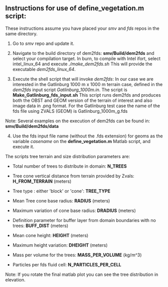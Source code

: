 ## Instructions for use of define_vegetation.m script:

These instructions assume you have placed your *smv* and *fds* repos in the same directory. 

1. Go to *smv* repo and update it.

2. Navigate to the build directory of dem2fds: **smv/Build/dem2fds** and 
select your compilation target.
In burn, to compile with Intel ifort, select intel_linux_64 and execute
*./make_dem2fds.sh*
This will provide the executable *dem2fds_linux_64*.

3. Execute the shell script that will invoke *dem2fds*: 
In our case we are interested in the Gatlinburg 1000 m x 1000 m terrain case, 
defined in the *dem2fds* input script *Gatlinburg_1000m.in*. The script is
**Make_Gatlinburg_fds_input.sh**
This script runs dem2fds and produces both the OBST and GEOM version of
the terrain of interest and also image data in .png format.
For the Gatlinburg test case the name of the fds file using ZVALS (GEOM)
is Gatlinburg_1000m_g.fds

Note: Several examples on the execution of dem2fds can be found in:
**smv/Build/dem2fds/data**

4. Use the fds input file name (without the .fds extension) for geoms as the variable *casename*
on the **define_vegetation.m** Matlab script, and execute it.

The scripts tree terrain and size distribution parameters are:

- Total number of trees to distribute in domain: **N_TREES**

- Tree cone vertical distance from terrain provided by Zvals: **H_FROM_TERRAIN** (meters)

- Tree type : either 'block' or 'cone': **TREE_TYPE**

- Mean Tree cone base radius: **RADIUS** (meters)

- Maximum variation of cone base radius: **DRADIUS** (meters)

- Definition parameter for buffer layer from domain boundaries with no trees: **BUFF_DIST** (meters)

- Mean cone height: **HEIGHT** (meters)

- Maximum height variation: **DHEIGHT** (meters)

- Mass per volume for the trees: **MASS_PER_VOLUME**  (kg/m^3) 

- Particles per fds fluid cell: **N_PARTICLES_PER_CELL**

Note: If you rotate the final matlab plot you can see the tree
distribution in elevation.
